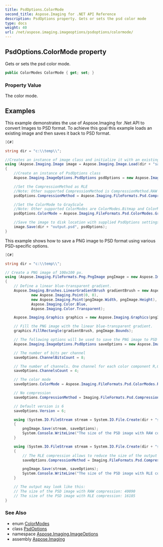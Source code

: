 ```yaml
---
title: PsdOptions.ColorMode
second_title: Aspose.Imaging for .NET API Reference
description: PsdOptions property. Gets or sets the psd color mode
type: docs
weight: 40
url: /net/aspose.imaging.imageoptions/psdoptions/colormode/
---
```

## PsdOptions.ColorMode property

Gets or sets the psd color mode.

```csharp
public ColorModes ColorMode { get; set; }
```

### Property Value

The color mode.

## Examples

This example demonstrates the use of Aspsoe.Imaging for .Net API to convert Images to PSD format. To achieve this goal this example loads an existing image and then saves it back to PSD format.

```csharp
[C#]

string dir = "c:\\temp\\";

//Creates an instance of image class and initialize it with an existing file through File path
using (Aspose.Imaging.Image image = Aspose.Imaging.Image.Load(dir + "sample.bmp"))
{
    //Create an instance of PsdOptions class
    Aspose.Imaging.ImageOptions.PsdOptions psdOptions = new Aspose.Imaging.ImageOptions.PsdOptions();

    //Set the CompressionMethod as RLE
    //Note: Other supported CompressionMethod is CompressionMethod.RAW [No Compression]
    psdOptions.CompressionMethod = Aspose.Imaging.FileFormats.Psd.CompressionMethod.RLE;

    //Set the ColorMode to GrayScale
    //Note: Other supported ColorModes are ColorModes.Bitmap and ColorModes.RGB
    psdOptions.ColorMode = Aspose.Imaging.FileFormats.Psd.ColorModes.Grayscale;

    //Save the image to disk location with supplied PsdOptions settings
    image.Save(dir + "output.psd", psdOptions);
}
```

This example shows how to save a PNG image to PSD format using various PSD-specific options.

```csharp
[C#]

string dir = "c:\\temp\\";

// Create a PNG image of 100x100 px.
using (Aspose.Imaging.FileFormats.Png.PngImage pngImage = new Aspose.Imaging.FileFormats.Png.PngImage(100, 100, Aspose.Imaging.FileFormats.Png.PngColorType.TruecolorWithAlpha))
{
    // Define a linear blue-transparent gradient.
    Aspose.Imaging.Brushes.LinearGradientBrush gradientBrush = new Aspose.Imaging.Brushes.LinearGradientBrush(
            new Aspose.Imaging.Point(0, 0),
            new Aspose.Imaging.Point(pngImage.Width, pngImage.Height),
            Aspose.Imaging.Color.Blue,
            Aspose.Imaging.Color.Transparent);

    Aspose.Imaging.Graphics graphics = new Aspose.Imaging.Graphics(pngImage);

    // Fill the PNG image with the linear blue-transparent gradient.
    graphics.FillRectangle(gradientBrush, pngImage.Bounds);

    // The following options will be used to save the PNG image to PSD format.
    Aspose.Imaging.ImageOptions.PsdOptions saveOptions = new Aspose.Imaging.ImageOptions.PsdOptions();

    // The number of bits per channel
    saveOptions.ChannelBitsCount = 8;

    // The number of channels. One channel for each color component R,G,B,A
    saveOptions.ChannelsCount = 4;

    // The color mode
    saveOptions.ColorMode = Aspose.Imaging.FileFormats.Psd.ColorModes.Rgb;

    // No compression
    saveOptions.CompressionMethod = Imaging.FileFormats.Psd.CompressionMethod.Raw;

    // Default version is 6
    saveOptions.Version = 6;            

    using (System.IO.FileStream stream = System.IO.File.Create(dir + "saveoptions.psd"))
    {
        pngImage.Save(stream, saveOptions);
        System.Console.WriteLine("The size of the PSD image with RAW compression: {0}", stream.Length);
    }

    using (System.IO.FileStream stream = System.IO.File.Create(dir + "saveoptions.RLE.psd"))
    {
        // The RLE compression allows to reduce the size of the output image
        saveOptions.CompressionMethod = Imaging.FileFormats.Psd.CompressionMethod.RLE;

        pngImage.Save(stream, saveOptions);
        System.Console.WriteLine("The size of the PSD image with RLE compression: {0}", stream.Length);
    }

    // The output may look like this:
    // The size of the PSD image with RAW compression: 40090
    // The size of the PSD image with RLE compression: 16185
}
```

### See Also

* enum [ColorModes](../../../aspose.imaging.fileformats.psd/colormodes/)
* class [PsdOptions](../)
* namespace [Aspose.Imaging.ImageOptions](../../psdoptions/)
* assembly [Aspose.Imaging](../../../)


